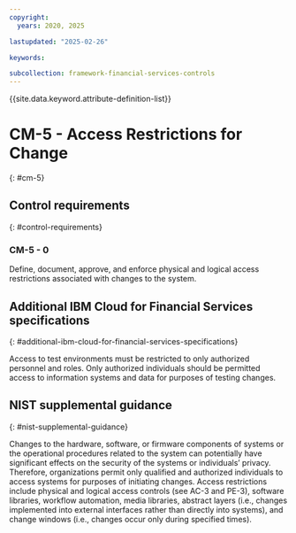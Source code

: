 ```yaml
---
copyright:
  years: 2020, 2025

lastupdated: "2025-02-26"

keywords:

subcollection: framework-financial-services-controls
---
```


{{site.data.keyword.attribute-definition-list}}

# CM-5 - Access Restrictions for Change
{: #cm-5}

## Control requirements
{: #control-requirements}



### CM-5 - 0


Define, document, approve, and enforce physical and logical access restrictions associated with changes to the system.






## Additional IBM Cloud for Financial Services specifications
{: #additional-ibm-cloud-for-financial-services-specifications}

Access to test environments must be restricted to only authorized personnel and roles.  Only authorized individuals should be permitted access to information systems and data for purposes of testing changes.







## NIST supplemental guidance
{: #nist-supplemental-guidance}

Changes to the hardware, software, or firmware components of systems or the operational procedures related to the system can potentially have significant effects on the security of the systems or individuals’ privacy. Therefore, organizations permit only qualified and authorized individuals to access systems for purposes of initiating changes. Access restrictions include physical and logical access controls (see AC-3 and PE-3), software libraries, workflow automation, media libraries, abstract layers (i.e., changes implemented into external interfaces rather than directly into systems), and change windows (i.e., changes occur only during specified times).
